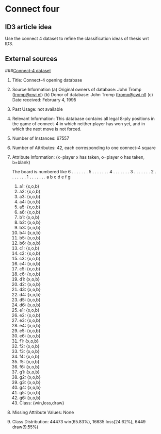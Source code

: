 # Connect four
## ID3 article idea
Use the connect 4 dataset to refine the classification ideas of thesis wrt ID3.


## External sources
###[Connect-4 dataset](http://archive.ics.uci.edu/ml/machine-learning-databases/connect-4/)
1. Title: Connect-4 opening database

2. Source Information
   (a) Original owners of database: John Tromp (tromp@cwi.nl)
   (b) Donor of database: John Tromp (tromp@cwi.nl)
   (c) Date received: February 4, 1995

3. Past Usage: not available

4. Relevant Information:
   This database contains all legal 8-ply positions in the game of
   connect-4 in which neither player has won yet, and in which the next
   move is not forced.

5. Number of Instances: 67557

6. Number of Attributes: 42, each corresponding to one connect-4 square

7. Attribute Information: (x=player x has taken, o=player o has taken, b=blank)

   The board is numbered like  6 . . . . . . .
                               5 . . . . . . .
                               4 . . . . . . .
                               3 . . . . . . .
                               2 . . . . . . .
                               1 . . . . . . .
                                 a b c d e f g

    1. a1: {x,o,b}
    2. a2: {x,o,b}
    3. a3: {x,o,b}
    4. a4: {x,o,b}
    5. a5: {x,o,b}
    6. a6: {x,o,b}
    7. b1: {x,o,b}
    8. b2: {x,o,b}
    9. b3: {x,o,b}
   10. b4: {x,o,b}
   11. b5: {x,o,b}
   12. b6: {x,o,b}
   13. c1: {x,o,b}
   14. c2: {x,o,b}
   15. c3: {x,o,b}
   16. c4: {x,o,b}
   17. c5: {x,o,b}
   18. c6: {x,o,b}
   19. d1: {x,o,b}
   20. d2: {x,o,b}
   21. d3: {x,o,b}
   22. d4: {x,o,b}
   23. d5: {x,o,b}
   24. d6: {x,o,b}
   25. e1: {x,o,b}
   26. e2: {x,o,b}
   27. e3: {x,o,b}
   28. e4: {x,o,b}
   29. e5: {x,o,b}
   30. e6: {x,o,b}
   31. f1: {x,o,b}
   32. f2: {x,o,b}
   33. f3: {x,o,b}
   34. f4: {x,o,b}
   35. f5: {x,o,b}
   36. f6: {x,o,b}
   37. g1: {x,o,b}
   38. g2: {x,o,b}
   39. g3: {x,o,b}
   40. g4: {x,o,b}
   41. g5: {x,o,b}
   42. g6: {x,o,b}
   43. Class: {win,loss,draw}

8. Missing Attribute Values: None

9. Class Distribution: 44473 win(65.83%), 16635 loss(24.62%), 6449 draw(9.55%)
